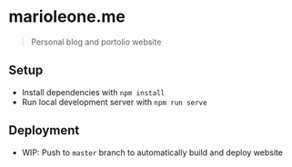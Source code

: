 # marioleone.me
> Personal blog and portolio website

## Setup
* Install dependencies with `npm install`
* Run local development server with `npm run serve`

## Deployment
* WIP: Push to `master` branch to automatically build and deploy website
